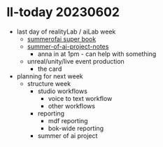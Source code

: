 # ll-today 20230602
* last day of realityLab / aiLab week
    * [summerofai super book](https://hackmd.io/@ll-summer-23/BkjZovwLn)
    * [summer-of-ai-project-notes](/Vbl2DoSrSXS4WMF3E0yaZg)
        * anna in at 1pm - can help with something
    * unreal/unity/live event production
        * the card
* planning for next week
    * structure week
        * studio workflows
            * voice to text workflow
            * other workflows
        * reporting
            * mdf reporting
            * bok-wide reporting
        * summer of ai project

